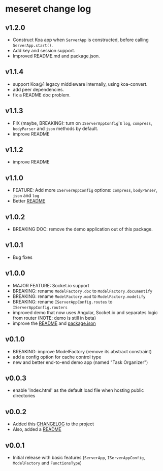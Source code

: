 # meseret change log

## v1.2.0
- Construct Koa app when `ServerApp` is constructed, before calling `ServerApp.start()`.
- Add key and session support.
- Improved README.md and package.json.

## v1.1.4
- support Koa@1 legacy middleware internally, using koa-convert.
- add peer dependencies.
- fix a README doc problem.

## v1.1.3
- FIX (maybe, BREAKING): turn on `IServerAppConfig`'s `log`, `compress`, `bodyParser` and `json` methods by default.
- improve README

## v1.1.2
- improve README

## v1.1.0
- FEATURE: Add more `IServerAppConfig` options: `compress`, `bodyParser`, `json` and `log`
- Better [README](README.md)

## v1.0.2
- BREAKING DOC: remove the demo application out of this package.

## v1.0.1
- Bug fixes

## v1.0.0

- MAJOR FEATURE: Socket.io support
- BREAKING: rename `ModelFactory.doc` to `ModelFactory.documentify`
- BREAKING: rename `ModelFactory.mod` to `ModelFactory.modelify`
- BREAKING: rename `IServerAppConfig.routes` to `IServerAppConfig.routers`
- improved demo that now uses Angular, Socket.io and separates logic from router (NOTE: demo is still in beta)
- improve the [README](README.md) and [package.json](package.json)

## v0.1.0

- BREAKING: improve ModelFactory (remove its abstract constraint)
- add a config option for cache control type
- new and better end-to-end demo app (named "Task Organizer")

## v0.0.3

- enable 'index.html' as the default load file when hosting public directories

## v0.0.2

- Added this [CHANGELOG](CHANGELOG.md) to the project
- Also, added a [README](README.md)

## v0.0.1

- Initial release with basic features (`ServerApp`, `IServerAppConfig`, `ModelFactory` and `FunctionsType`)
